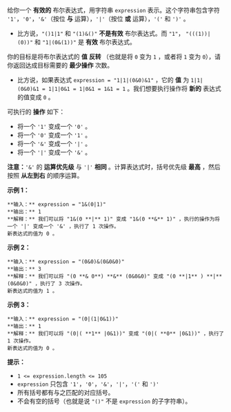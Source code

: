 给你一个 **有效的** 布尔表达式，用字符串 `expression` 表示。这个字符串包含字符 `'1'`，`'0'`，`'&'`（按位 **与**
运算），`'|'`（按位 **或** 运算），`'('` 和 `')'` 。

  * 比方说，`"()1|1"` 和 `"(1)&()"` **不是有效** 布尔表达式。而 `"1"`， `"(((1))|(0))"` 和 `"1|(0&(1))"` 是 **有效** 布尔表达式。

你的目标是将布尔表达式的 **值** **反转** （也就是将 `0` 变为 `1` ，或者将 `1` 变为 `0`），请你返回达成目标需要的
**最少操作** 次数。

  * 比方说，如果表达式 `expression = "1|1|(0&0)&1"` ，它的 **值** 为 `1|1|(0&0)&1 = 1|1|0&1 = 1|0&1 = 1&1 = 1` 。我们想要执行操作将 **新的** 表达式的值变成 `0` 。

可执行的 **操作** 如下：

  * 将一个 `'1'` 变成一个 `'0'` 。
  * 将一个 `'0'` 变成一个 `'1'` 。
  * 将一个 `'&'` 变成一个 `'|'` 。
  * 将一个 `'|'` 变成一个 `'&'` 。

**注意：**`'&'` 的 **运算优先级** 与 `'|'` **相同** 。计算表达式时，括号优先级 **最高** ，然后按照 **从左到右**
的顺序运算。

**示例 1：**

    
    
    **输入：** expression = "1&(0|1)"
    **输出：** 1
    **解释：** 我们可以将 "1&(0 **|** 1)" 变成 "1&(0 **&** 1)" ，执行的操作为将一个 '|' 变成一个 '&' ，执行了 1 次操作。
    新表达式的值为 0 。
    

**示例 2：**

    
    
    **输入：** expression = "(0&0)&(0&0&0)"
    **输出：** 3
    **解释：** 我们可以将 "(0 **& 0**) **&** (0&0&0)" 变成 "(0 **|1** ) **|** (0&0&0)" ，执行了 3 次操作。
    新表达式的值为 1 。
    

**示例 3：**

    
    
    **输入：** expression = "(0|(1|0&1))"
    **输出：** 1
    **解释：** 我们可以将 "(0|( **1** |0&1))" 变成 "(0|( **0** |0&1))" ，执行了 1 次操作。
    新表达式的值为 0 。

**提示：**

  * `1 <= expression.length <= 105`
  * `expression` 只包含 `'1'`，`'0'`，`'&'`，`'|'`，`'('` 和 `')'`
  * 所有括号都有与之匹配的对应括号。
  * 不会有空的括号（也就是说 `"()"` 不是 `expression` 的子字符串）。

